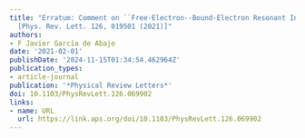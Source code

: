 ```yaml
---
title: "Erratum: Comment on ``Free-Electron--Bound-Electron Resonant Interaction''
  [Phys. Rev. Lett. 126, 019501 (2021)]"
authors:
- F Javier García de Abajo
date: '2021-02-01'
publishDate: '2024-11-15T01:34:54.462964Z'
publication_types:
- article-journal
publication: '*Physical Review Letters*'
doi: 10.1103/PhysRevLett.126.069902
links:
- name: URL
  url: https://link.aps.org/doi/10.1103/PhysRevLett.126.069902
---
```

